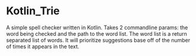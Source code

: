 # Kotlin_Trie
A simple spell checker written in Kotlin. Takes 2 commandline params: the word being checked and the path to the word list.  The word list is a return separated list of words. It will prioritize suggestions base off of the number of times it appears in the text.
